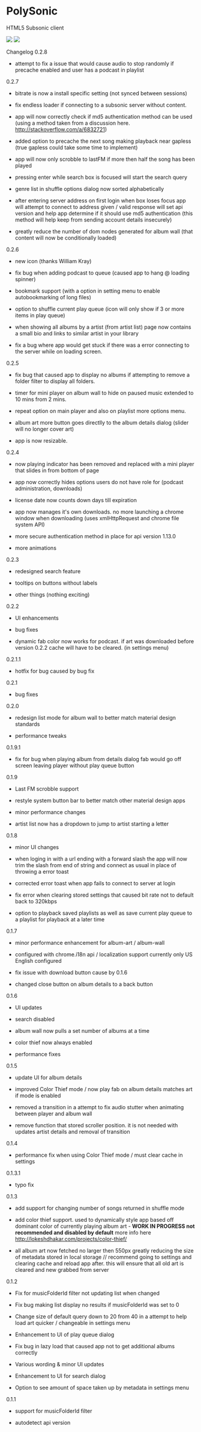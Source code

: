 # PolySonic
HTML5 Subsonic client

<img src="https://lh3.googleusercontent.com/mmNqprtIDiGfJF4HN7-q3MLS50ZaeP6jXWFBF119tOG1jARxeBZh00pfuCbSIX39oGGEYptQ9A4=s640-h400-e365-rw">

<a href="https://chrome.google.com/webstore/detail/polysonic/dmijgonnbeadbncajpphnlidgjkgmblf" target="_blank">
  <img src="https://developer.chrome.com/webstore/images/ChromeWebStore_Badge_v2_206x58.png">
</a>


Changelog
0.2.8

- attempt to fix a issue that would cause audio to stop randomly if precache enabled and user has a podcast in playlist

0.2.7

- bitrate is now a install specific setting (not synced between sessions)

- fix endless loader if connecting to a subsonic server without content.

- app will now correctly check if md5 authentication method can be used  (using a method taken from a discussion here. http://stackoverflow.com/a/6832721)

- added option to precache the next song making playback near gapless (true gapless could take some time to implement)

- app will now only scrobble to lastFM if more then half the song has been played

- pressing enter while search box is focused will start the search query

- genre list in shuffle options dialog now sorted alphabetically

- after entering server address on first login when box loses focus app will attempt to connect to address given / valid response will set api version and help app determine if it should use md5 authentication (this method will help keep from sending account details insecurely)

- greatly reduce the number of dom nodes generated for album wall (that content will now be conditionally loaded)

0.2.6

- new icon (thanks William Kray)

- fix bug when adding podcast to queue (caused app to hang @ loading spinner)

- bookmark support (with a option in setting menu to enable autobookmarking of long files)

- option to shuffle current play queue (icon will only show if 3 or more items in play queue)

- when showing all albums by a artist (from artist list) page now contains a small bio and links to similar artist in your library

- fix a bug where app would get stuck if there was a error connecting to the server while on loading screen.

0.2.5

- fix bug that caused app to display no albums if attempting to remove a folder filter to display all folders.

- timer for mini player on album wall to hide on paused music extended to 10 mins from 2 mins.

- repeat option on main player and also on playlist more options menu.

- album art more button goes directlly to the album details dialog (slider will no longer cover art)

- app is now resizable.

0.2.4

- now playing indicator has been removed and replaced with a mini player that slides in from bottom of page

- app now correctly hides options users do not have role for (podcast administration, downloads)

- license date now counts down days till expiration

- app now manages it's own downloads. no more launching a chrome window when downloading (uses xmlHttpRequest and chrome file system API)

- more secure authentication method in place for api version 1.13.0

- more animations

0.2.3

- redesigned search feature

- tooltips on buttons without labels

- other things (nothing exciting)

0.2.2

- UI enhancements

- bug fixes

- dynamic fab color now works for podcast. if art was downloaded before version 0.2.2 cache will have to be cleared. (in settings menu)

0.2.1.1

- hotfix for bug caused by bug fix

0.2.1

- bug fixes

0.2.0

- redesign list mode for album wall to better match material design standards

- performance tweaks

0.1.9.1

- fix for bug when playing album from details dialog fab would go off screen leaving player without play queue button

0.1.9

- Last FM scrobble support

- restyle system button bar to better match other material design apps 

- minor performance changes

- artist list now has a dropdown to jump to artist starting a letter 

0.1.8

- minor UI changes

- when loging in with a url ending with a forward slash the app will now trim the slash from end of string and connect as usual in place of throwing a error toast

- corrected error toast when app fails to connect to server at login

- fix error when clearing stored settings that caused bit rate not to default back to 320kbps 

- option to playback saved playlists as well as save current play queue to a playlist for playback at a later time

0.1.7

- minor performance enhancement for album-art / album-wall 

- configured with chrome.i18n api / localization support currently only US English configured

- fix issue with download button cause by 0.1.6

- changed close button on album details to a back button 

0.1.6

- UI updates

- search disabled

- album wall now pulls a set number of albums at a time

- color thief now always enabled

- performance fixes

0.1.5

- update UI for album details

- improved Color Thief mode / now play fab on album details matches art if mode is enabled

- removed a transition in a attempt to fix audio stutter when animating between player and album wall

- remove function that stored scroller position. it is not needed with updates artist details and removal of transition

0.1.4

- performance fix when using Color Thief mode / must clear cache in settings 

0.1.3.1

- typo fix

0.1.3
- add support for changing number of songs returned in shuffle mode

- add color thief support. used to dynamically style app based off dominant color of currently playing album art - **WORK IN PROGRESS not recommended and disabled by default** more info here http://lokeshdhakar.com/projects/color-thief/

- all album art now fetched no larger then 550px greatly reducing the size of metadata stored in local storage // recommend going to settings and clearing cache and reload app after. this will ensure that all old art is cleared and new grabbed from server

0.1.2
- Fix for musicFolderId filter not updating list when changed

- Fix bug making list display no results if musicFolderId was set to 0

- Change size of default query down to 20 from 40 in a attempt to help load art quicker / changeable in settings menu

- Enhancement to UI of play queue dialog

- Fix bug in lazy load that caused app not to get additional albums correctly

- Various wording & minor UI updates

- Enhancement to UI for search dialog

- Option to see amount of space taken up by metadata in settings menu

0.1.1

- support for musicFolderId filter

- autodetect api version
